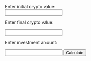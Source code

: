 <html>
	<body>
		<div>Enter initial crypto value:</div> <input type="number" name="initial">
		<p>Enter final crypto value:</p> <input type="number" name="final">
		<p>Enter investment amount:</p> <input type="number" name="investAmount">
		<button onClick="calculate()">Calculate</button>
		<p id="show1" style="display:none;">Your current value would be: $<span id="earnings"></span></p>
		<p id="show2" style="display:none;"><span id="earningsString"></span></p>
	</body>
</html>

<script>
	var initial;
	var final;
	var investAmount;
	var submitted = false;
	var perIncrease = 0;
	var newAmount = 0;
	var earnings = 0;
	var earningsString = "";
	function calculate() {
		this.submitted = true;
		console.log(this.submitted)
		this.perIncrease = 100*((this.final-this.initial)/Math.abs(this.initial));
		this.newAmount = this.investAmount*this.perIncrease;
		this.earnings = this.newAmount-this.investAmount;
		if ((this.earnings) >= 0 ){
			this.earningsString =  "You earnt: $" + String(this.earnings);
		} else {
			this.earningsString = "You lost: $" + String(Math.abs(this.earnings));
		}
		document.getElementById('earnings').innerHTML = this.earnings;
		document.getElementById('earningsString').innerHTML = this.earningsString;
		document.getElementById('show1').style.display = "";
		document.getElementById('show2').style.display = "";
	}
</script>
